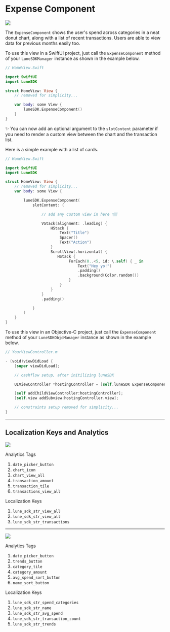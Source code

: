 # Expense Component

![](../assets/42831a376fe43ec80b04133f8ec1b8101c1148a4.png)

The `ExpenseComponent` shows the user's spend across categories in a
neat donut chart, along with a list of recent transactions. Users are
able to view data for previous months easily too.

To use this view in a SwiftUI project, just call the `ExpenseComponent`
method of your `LuneSDKManager` instance as shown in the example below.

```swift
// HomeView.Swift

import SwiftUI
import LuneSDK

struct HomeView: View {
    // removed for simplicity...

    var body: some View {
        luneSDK.ExpenseComponent()
    }
}
```

✨ You can now add an optional argument to the `slotContent` parameter
if you need to render a custom view between the chart and the
transaction list.

Here is a simple example with a list of cards.

```swift
// HomeView.Swift

import SwiftUI
import LuneSDK

struct HomeView: View {
    // removed for simplicity...
    var body: some View {

        luneSDK.ExpenseComponent(
            slotContent: {

                // add any custom view in here 👇🏽

                VStack(alignment: .leading) {
                    HStack {
                        Text("Title")
                        Spacer()
                        Text("Action")
                    }
                    ScrollView(.horizontal) {
                       HStack {
                            ForEach(0..<5, id: \.self) { _ in
                                Text("Hey yo!")
                                .padding()
                                .background(Color.random())
                            }
                        }
                    }
                }
                .padding()

            }
        )
    }
}
```

To use this view in an Objective-C project, just call the
`ExpenseComponent` method of your `LuneSDKObjcManager` instance as shown
in the example below.

```swift
// YourViewController.m

- (void)viewDidLoad {
    [super viewDidLoad];

    // cashflow setup, after initilizing luneSDK

    UIViewController *hostingController = [self.luneSDK ExpenseComponentWithConfig:nil];

    [self addChildViewController:hostingController];
    [self.view addSubview:hostingController.view];

    // constraints setup removed for simplicity...
}
```

---

## Localization Keys and Analytics

![](../assets/1b248cefd7bb60e2114c77b1af9bdbaa2e96c054.png)

Analytics Tags

1. `date_picker_button`
2. `chart_icon`
3. `chart_view_all`
4. `transaction_amount`
5. `transaction_tile`
6. `transactions_view_all`

Localization Keys

1. `lune_sdk_str_view_all`
2. `lune_sdk_str_view_all`
3. `lune_sdk_str_transactions`

---

![](../assets/b57d76b34118eb877347db22e5061b221b3ef80d.png)

Analytics Tags

1. `date_picker_button`
2. `trends_button`
3. `category_tile`
4. `category_amount`
5. `avg_spend_sort_button`
6. `name_sort_button`

Localization Keys

1. `lune_sdk_str_spend_categories`
2. `lune_sdk_str_name`
3. `lune_sdk_str_avg_spend`
4. `lune_sdk_str_transaction_count`
5. `lune_sdk_str_trends`
